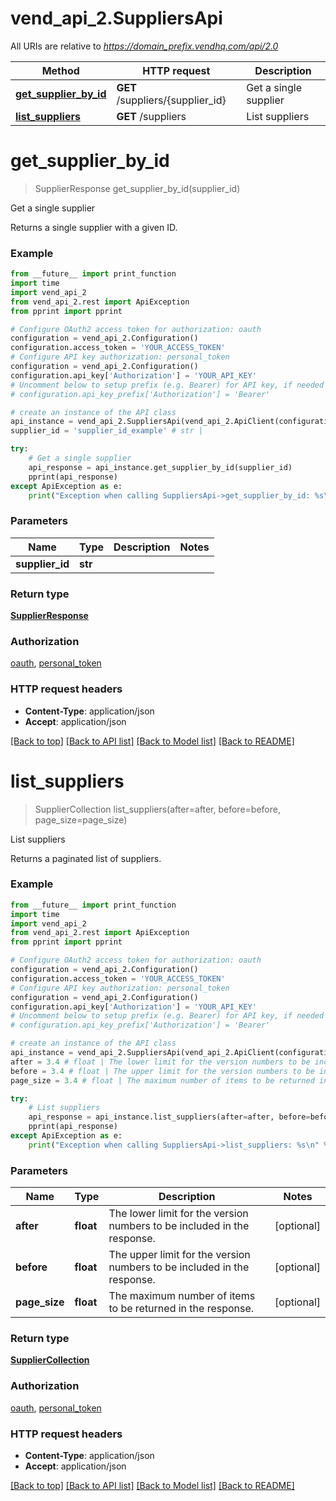 # vend_api_2.SuppliersApi

All URIs are relative to *https://domain_prefix.vendhq.com/api/2.0*

Method | HTTP request | Description
------------- | ------------- | -------------
[**get_supplier_by_id**](SuppliersApi.md#get_supplier_by_id) | **GET** /suppliers/{supplier_id} | Get a single supplier
[**list_suppliers**](SuppliersApi.md#list_suppliers) | **GET** /suppliers | List suppliers


# **get_supplier_by_id**
> SupplierResponse get_supplier_by_id(supplier_id)

Get a single supplier

Returns a single supplier with a given ID.

### Example 
```python
from __future__ import print_function
import time
import vend_api_2
from vend_api_2.rest import ApiException
from pprint import pprint

# Configure OAuth2 access token for authorization: oauth
configuration = vend_api_2.Configuration()
configuration.access_token = 'YOUR_ACCESS_TOKEN'
# Configure API key authorization: personal_token
configuration = vend_api_2.Configuration()
configuration.api_key['Authorization'] = 'YOUR_API_KEY'
# Uncomment below to setup prefix (e.g. Bearer) for API key, if needed
# configuration.api_key_prefix['Authorization'] = 'Bearer'

# create an instance of the API class
api_instance = vend_api_2.SuppliersApi(vend_api_2.ApiClient(configuration))
supplier_id = 'supplier_id_example' # str | 

try: 
    # Get a single supplier
    api_response = api_instance.get_supplier_by_id(supplier_id)
    pprint(api_response)
except ApiException as e:
    print("Exception when calling SuppliersApi->get_supplier_by_id: %s\n" % e)
```

### Parameters

Name | Type | Description  | Notes
------------- | ------------- | ------------- | -------------
 **supplier_id** | **str**|  | 

### Return type

[**SupplierResponse**](SupplierResponse.md)

### Authorization

[oauth](../README.md#oauth), [personal_token](../README.md#personal_token)

### HTTP request headers

 - **Content-Type**: application/json
 - **Accept**: application/json

[[Back to top]](#) [[Back to API list]](../README.md#documentation-for-api-endpoints) [[Back to Model list]](../README.md#documentation-for-models) [[Back to README]](../README.md)

# **list_suppliers**
> SupplierCollection list_suppliers(after=after, before=before, page_size=page_size)

List suppliers

Returns a paginated list of suppliers.

### Example 
```python
from __future__ import print_function
import time
import vend_api_2
from vend_api_2.rest import ApiException
from pprint import pprint

# Configure OAuth2 access token for authorization: oauth
configuration = vend_api_2.Configuration()
configuration.access_token = 'YOUR_ACCESS_TOKEN'
# Configure API key authorization: personal_token
configuration = vend_api_2.Configuration()
configuration.api_key['Authorization'] = 'YOUR_API_KEY'
# Uncomment below to setup prefix (e.g. Bearer) for API key, if needed
# configuration.api_key_prefix['Authorization'] = 'Bearer'

# create an instance of the API class
api_instance = vend_api_2.SuppliersApi(vend_api_2.ApiClient(configuration))
after = 3.4 # float | The lower limit for the version numbers to be included in the response. (optional)
before = 3.4 # float | The upper limit for the version numbers to be included in the response. (optional)
page_size = 3.4 # float | The maximum number of items to be returned in the response. (optional)

try: 
    # List suppliers
    api_response = api_instance.list_suppliers(after=after, before=before, page_size=page_size)
    pprint(api_response)
except ApiException as e:
    print("Exception when calling SuppliersApi->list_suppliers: %s\n" % e)
```

### Parameters

Name | Type | Description  | Notes
------------- | ------------- | ------------- | -------------
 **after** | **float**| The lower limit for the version numbers to be included in the response. | [optional] 
 **before** | **float**| The upper limit for the version numbers to be included in the response. | [optional] 
 **page_size** | **float**| The maximum number of items to be returned in the response. | [optional] 

### Return type

[**SupplierCollection**](SupplierCollection.md)

### Authorization

[oauth](../README.md#oauth), [personal_token](../README.md#personal_token)

### HTTP request headers

 - **Content-Type**: application/json
 - **Accept**: application/json

[[Back to top]](#) [[Back to API list]](../README.md#documentation-for-api-endpoints) [[Back to Model list]](../README.md#documentation-for-models) [[Back to README]](../README.md)

